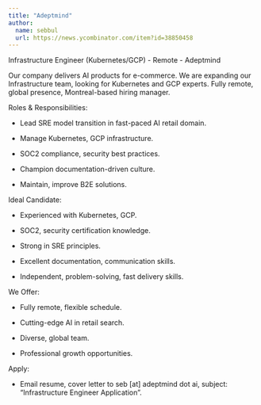 ```yaml
---
title: "Adeptmind"
author:
  name: sebbul
  url: https://news.ycombinator.com/item?id=38850458
---
```

Infrastructure Engineer (Kubernetes&#x2F;GCP) - Remote - Adeptmind

Our company delivers AI products for e-commerce. We are expanding our Infrastructure team, looking for Kubernetes and GCP experts. Fully remote, global presence, Montreal-based hiring manager.

Roles &amp; Responsibilities:

- Lead SRE model transition in fast-paced AI retail domain.

- Manage Kubernetes, GCP infrastructure.

- SOC2 compliance, security best practices.

- Champion documentation-driven culture.

- Maintain, improve B2E solutions.

Ideal Candidate:

- Experienced with Kubernetes, GCP.

- SOC2, security certification knowledge.

- Strong in SRE principles.

- Excellent documentation, communication skills.

- Independent, problem-solving, fast delivery skills.

We Offer:

- Fully remote, flexible schedule.

- Cutting-edge AI in retail search.

- Diverse, global team.

- Professional growth opportunities.

Apply:

- Email resume, cover letter to seb [at] adeptmind dot ai, subject: “Infrastructure Engineer Application”.
